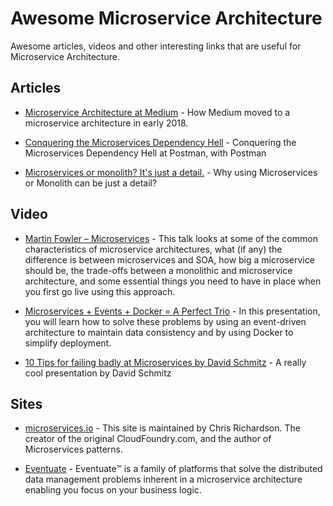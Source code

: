 
# Awesome Microservice Architecture

Awesome articles, videos and other interesting links that are useful for Microservice Architecture.

Articles
--

- [Microservice Architecture at Medium](https://medium.engineering/microservice-architecture-at-medium-9c33805eb74f) -  How Medium moved to a microservice architecture in early 2018.

- [Conquering the Microservices Dependency Hell](https://medium.com/better-practices/conquering-the-microservices-dependency-hell-at-postman-with-postman-part-1-introduction-a1ae019bb934) - Conquering the Microservices Dependency Hell at Postman, with Postman

- [Microservices or monolith? It's just a detail.](https://threedots.tech/post/microservices-or-monolith-its-detail/) - Why using Microservices or Monolith can be just a detail?


Video
--

- [Martin Fowler – Microservices](https://www.youtube.com/watch?v=2yko4TbC8cI) - This talk looks at some of the common characteristics of microservice architectures, what (if any) the difference is between microservices and SOA, how big a microservice should be, the trade-offs between a monolithic and microservice architecture, and some essential things you need to have in place when you first go live using this approach.

- [Microservices + Events + Docker = A Perfect Trio](https://www.youtube.com/watch?v=sSm2dRarhPo) - In this presentation, you will learn how to solve these problems by using an event-driven architecture to maintain data consistency and by using Docker to simplify deployment.

- [10 Tips for failing badly at Microservices by David Schmitz](https://www.youtube.com/watch?v=X0tjziAQfNQ) - A really cool presentation by David Schmitz


Sites
--

- [microservices.io](https://microservices.io) - This site is maintained by Chris Richardson. The creator of the original CloudFoundry.com, and the author of Microservices patterns.

- [Eventuate](http://eventuate.io) - Eventuate™ is a family of platforms that solve the distributed data management problems inherent in a microservice architecture enabling you focus on your business logic.

